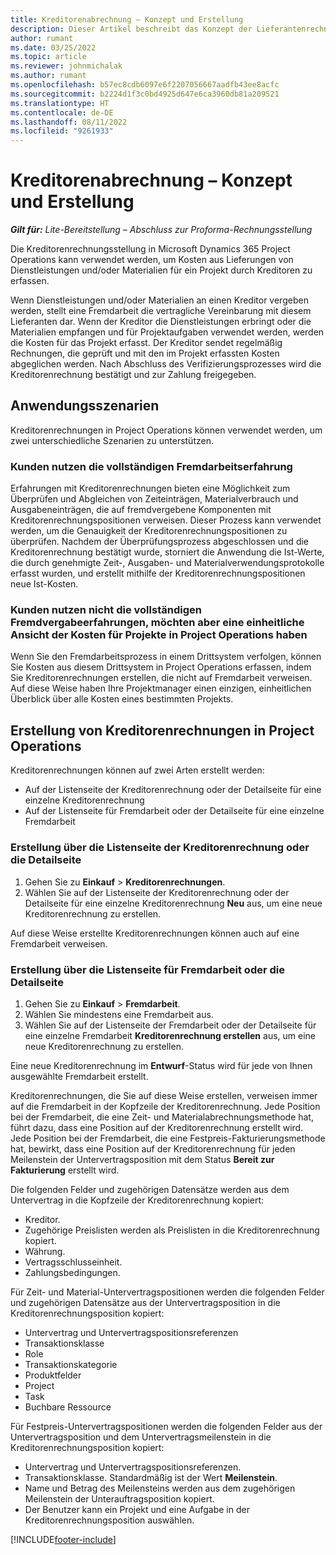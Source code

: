 ```yaml
---
title: Kreditorenabrechnung – Konzept und Erstellung
description: Dieser Artikel beschreibt das Konzept der Lieferantenrechnungen, Einsatzszenarien und wie Sie Lieferantenrechnungen in Microsoft Dynamics 365 Project Operations erstellen.
author: rumant
ms.date: 03/25/2022
ms.topic: article
ms.reviewer: johnmichalak
ms.author: rumant
ms.openlocfilehash: b57ec8cdb6097e6f2207056667aadfb43ee8acfc
ms.sourcegitcommit: b2224d1f3c0bd4925d647e6ca3960db81a209521
ms.translationtype: HT
ms.contentlocale: de-DE
ms.lasthandoff: 08/11/2022
ms.locfileid: "9261933"
---
```

# <a name="vendor-invoicing---concept-and-creation"></a>Kreditorenabrechnung – Konzept und Erstellung

_**Gilt für:** Lite-Bereitstellung – Abschluss zur Proforma-Rechnungsstellung_

Die Kreditorenrechnungsstellung in Microsoft Dynamics 365 Project Operations kann verwendet werden, um Kosten aus Lieferungen von Dienstleistungen und/oder Materialien für ein Projekt durch Kreditoren zu erfassen.

Wenn Dienstleistungen und/oder Materialien an einen Kreditor vergeben werden, stellt eine Fremdarbeit die vertragliche Vereinbarung mit diesem Lieferanten dar. Wenn der Kreditor die Dienstleistungen erbringt oder die Materialien empfangen und für Projektaufgaben verwendet werden, werden die Kosten für das Projekt erfasst. Der Kreditor sendet regelmäßig Rechnungen, die geprüft und mit den im Projekt erfassten Kosten abgeglichen werden. Nach Abschluss des Verifizierungsprozesses wird die Kreditorenrechnung bestätigt und zur Zahlung freigegeben.

## <a name="scenarios-for-use"></a>Anwendungsszenarien

Kreditorenrechnungen in Project Operations können verwendet werden, um zwei unterschiedliche Szenarien zu unterstützen.

### <a name="customers-use-the-full-subcontracting-experiences"></a>Kunden nutzen die vollständigen Fremdarbeitserfahrung

Erfahrungen mit Kreditorenrechnungen bieten eine Möglichkeit zum Überprüfen und Abgleichen von Zeiteinträgen, Materialverbrauch und Ausgabeneinträgen, die auf fremdvergebene Komponenten mit Kreditorenrechnungspositionen verweisen. Dieser Prozess kann verwendet werden, um die Genauigkeit der Kreditorenrechnungspositionen zu überprüfen. Nachdem der Überprüfungsprozess abgeschlossen und die Kreditorenrechnung bestätigt wurde, storniert die Anwendung die Ist-Werte, die durch genehmigte Zeit-, Ausgaben- und Materialverwendungsprotokolle erfasst wurden, und erstellt mithilfe der Kreditorenrechnungspositionen neue Ist-Kosten.

### <a name="customers-dont-use-the-full-subcontracting-experiences-but-want-to-have-a-unified-view-of-costs-on-projects-in-project-operations"></a>Kunden nutzen nicht die vollständigen Fremdvergabeerfahrungen, möchten aber eine einheitliche Ansicht der Kosten für Projekte in Project Operations haben

Wenn Sie den Fremdarbeitsprozess in einem Drittsystem verfolgen, können Sie Kosten aus diesem Drittsystem in Project Operations erfassen, indem Sie Kreditorenrechnungen erstellen, die nicht auf Fremdarbeit verweisen. Auf diese Weise haben Ihre Projektmanager einen einzigen, einheitlichen Überblick über alle Kosten eines bestimmten Projekts.

## <a name="creation-of-vendor-invoices-in-project-operations"></a>Erstellung von Kreditorenrechnungen in Project Operations

Kreditorenrechnungen können auf zwei Arten erstellt werden:

- Auf der Listenseite der Kreditorenrechnung oder der Detailseite für eine einzelne Kreditorenrechnung
- Auf der Listenseite für Fremdarbeit oder der Detailseite für eine einzelne Fremdarbeit

### <a name="creation-from-the-vendor-invoice-list-page-or-details-page"></a>Erstellung über die Listenseite der Kreditorenrechnung oder die Detailseite

1. Gehen Sie zu **Einkauf** \> **Kreditorenrechnungen**.
2. Wählen Sie auf der Listenseite der Kreditorenrechnung oder der Detailseite für eine einzelne Kreditorenrechnung **Neu** aus, um eine neue Kreditorenrechnung zu erstellen.

Auf diese Weise erstellte Kreditorenrechnungen können auch auf eine Fremdarbeit verweisen.

### <a name="creation-from-the-subcontract-list-page-or-details-page"></a>Erstellung über die Listenseite für Fremdarbeit oder die Detailseite

1. Gehen Sie zu **Einkauf** \> **Fremdarbeit**.
2. Wählen Sie mindestens eine Fremdarbeit aus.
3. Wählen Sie auf der Listenseite der Fremdarbeit oder der Detailseite für eine einzelne Fremdarbeit **Kreditorenrechnung erstellen** aus, um eine neue Kreditorenrechnung zu erstellen.

Eine neue Kreditorenrechnung im **Entwurf**-Status wird für jede von Ihnen ausgewählte Fremdarbeit erstellt.

Kreditorenrechnungen, die Sie auf diese Weise erstellen, verweisen immer auf die Fremdarbeit in der Kopfzeile der Kreditorenrechnung. Jede Position bei der Fremdarbeit, die eine Zeit- und Materialabrechnungsmethode hat, führt dazu, dass eine Position auf der Kreditorenrechnung erstellt wird. Jede Position bei der Fremdarbeit, die eine Festpreis-Fakturierungsmethode hat, bewirkt, dass eine Position auf der Kreditorenrechnung für jeden Meilenstein der Untervertragsposition mit dem Status **Bereit zur Fakturierung** erstellt wird.

Die folgenden Felder und zugehörigen Datensätze werden aus dem Untervertrag in die Kopfzeile der Kreditorenrechnung kopiert:

- Kreditor.
- Zugehörige Preislisten werden als Preislisten in die Kreditorenrechnung kopiert.
- Währung.
- Vertragsschlusseinheit.
- Zahlungsbedingungen.

Für Zeit- und Material-Untervertragspositionen werden die folgenden Felder und zugehörigen Datensätze aus der Untervertragsposition in die Kreditorenrechnungsposition kopiert:

- Untervertrag und Untervertragspositionsreferenzen
- Transaktionsklasse
- Role
- Transaktionskategorie
- Produktfelder
- Project
- Task
- Buchbare Ressource

Für Festpreis-Untervertragspositionen werden die folgenden Felder aus der Untervertragsposition und dem Untervertragsmeilenstein in die Kreditorenrechnungsposition kopiert:

- Untervertrag und Untervertragspositionsreferenzen.
- Transaktionsklasse. Standardmäßig ist der Wert **Meilenstein**.
- Name und Betrag des Meilensteins werden aus dem zugehörigen Meilenstein der Unterauftragsposition kopiert.
- Der Benutzer kann ein Projekt und eine Aufgabe in der Kreditorenrechnungsposition auswählen.

[!INCLUDE[footer-include](../../includes/footer-banner.md)]
